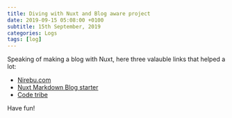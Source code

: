 ```yaml
---
title: Diving with Nuxt and Blog aware project
date: 2019-09-15 05:08:00 +0100
subtitle: 15th September, 2019
categories: Logs
tags: [log]
---
```



Speaking of making a blog with Nuxt, here three valauble links that helped a lot:

- [Nirebu.com](https://nirebu.com/blog/building-my-static-blog-with-nuxtjs-and-markdown-beginner)
- [Nuxt Markdown Blog starter](https://nuxt-markdown-blog-starter.netlify.com/blog/blog-using-vue-nuxt-markdown)
- [Code tribe](https://code-tribe.com/blog/create-a-blog-with-nuxtjs-and-netlify-cms-part-2/)

Have fun!

